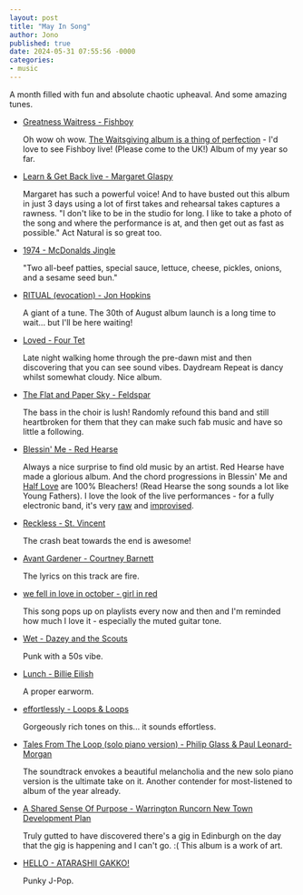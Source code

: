 ```yaml
---
layout: post
title: "May In Song"
author: Jono
published: true
date: 2024-05-31 07:55:56 -0000
categories: 
- music
---
```


A month filled with fun and absolute chaotic upheaval. And some amazing tunes. 


* [Greatness Waitress - Fishboy](https://www.youtube.com/watch?v=pDnYyzjmtr0)

	 Oh wow oh wow. [The Waitsgiving album is a thing of perfection](https://www.youtube.com/watch?v=YJkfi4H_QcM&list=PL0-1l9PS0MrOEh4zB4hXKn2RXcPjsNyQu) - I'd love to see Fishboy live! (Please come to the UK!) Album of my year so far. 


* [Learn & Get Back live - Margaret Glaspy](https://youtu.be/ZV1lN2XFZTo?si=PiQQ4NSliDNyUufn&t=556)

	 Margaret has such a powerful voice! And to have busted out this album in just 3 days using a lot of first takes and rehearsal takes captures a rawness. "I don't like to be in the studio for long. I like to take a photo of the song and where the performance is at, and then get out as fast as possible." Act Natural is so great too. 


* [1974 - McDonalds Jingle](https://www.youtube.com/watch?v=yEBCV0ic6Tc)

	 "Two all-beef patties, special sauce, lettuce, cheese, pickles, onions, and a sesame seed bun."



* [RITUAL (evocation) - Jon Hopkins](https://www.youtube.com/watch?v=6nmwxYmg-Gs)

	 A giant of a tune. The 30th of August album launch is a long time to wait... but I'll be here waiting!


* [Loved - Four Tet](https://www.youtube.com/watch?v=9W8Ei3ZUsEA)

	 Late night walking home through the pre-dawn mist and then discovering that you can see sound vibes. Daydream Repeat is dancy whilst somewhat cloudy. Nice album. 


* [The Flat and Paper Sky - Feldspar](https://www.youtube.com/watch?v=VePQN8Nr9P8)

	 The bass in the choir is lush! Randomly refound this band and still heartbroken for them that they can make such fab music and have so little a following. 


* [Blessin' Me - Red Hearse](https://www.youtube.com/watch?v=Pr6CVkPDpXQ)

	 Always a nice surprise to find old music by an artist. Red Hearse have made a glorious album. And the chord progressions in Blessin' Me and [Half Love](https://www.youtube.com/watch?v=TlN6QNiZkKc) are 100% Bleachers! (Read Hearse the song sounds a lot like Young Fathers). I love the look of the live performances - for a fully electronic band, it's very [raw](https://www.youtube.com/watch?v=PVXUhKW92lc) and [improvised](https://www.youtube.com/watch?v=ZPyFyWzMFWo). 


* [Reckless - St. Vincent](https://www.youtube.com/watch?v=fIxfVno3wmI)

	 The crash beat towards the end is awesome!


* [Avant Gardener - Courtney Barnett](https://www.youtube.com/watch?v=lDdhzooFz4E)

	 The lyrics on this track are fire.


* [we fell in love in october - girl in red](https://www.youtube.com/watch?v=uWc0qtwO1oI)

	 This song pops up on playlists every now and then and I'm reminded how much I love it - especially the muted guitar tone.


* [Wet - Dazey and the Scouts](https://www.youtube.com/watch?v=xnf9c6wyxRw)

	 Punk with a 50s vibe.


* [Lunch - Billie Eilish](https://www.youtube.com/watch?v=pCgWlgOoDaU)

	 A proper earworm.


* [effortlessly - Loops & Loops](https://www.youtube.com/watch?v=hg7Bf-2pou8)

	 Gorgeously rich tones on this... it sounds effortless. 


* [Tales From The Loop (solo piano version) - Philip Glass & Paul Leonard-Morgan](https://www.youtube.com/watch?v=DFS_93qK1qE)

	 The soundtrack envokes a beautiful melancholia and the new solo piano version is the ultimate take on it. Another contender for most-listened to album of the year already.


* [A Shared Sense Of Purpose - Warrington Runcorn New Town Development Plan](https://www.youtube.com/watch?v=PMhN3pWyBR0)

	 Truly gutted to have discovered there's a gig in Edinburgh on the day that the gig is happening and I can't go. :( This album is a work of art. 


* [HELLO - ATARASHII GAKKO!](https://www.youtube.com/watch?v=ZhUmjzX27N8)

	 Punky J-Pop.

